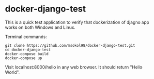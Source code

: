# docker-django-test

This is a quick test application to verify that dockerization of djagno app works on both Windows and Linux.

Terminal commands:

 ``` 
git clone https://github.com/msokol98/docker-django-test.git
cd docker-django-test
docker-compose build
docker-compose up
 ``` 
 
Visit localhost:8000/hello in any web browser. It should return "Hello World".
